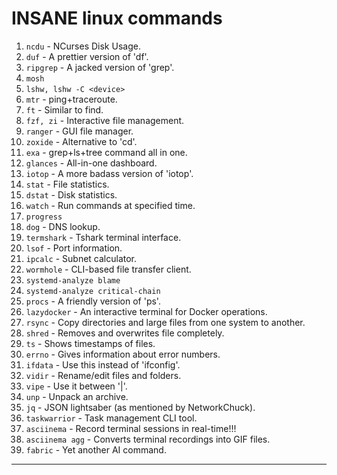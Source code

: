 # INSANE linux commands

1. `ncdu` - NCurses Disk Usage.
2. `duf` - A prettier version of 'df'.
3. `ripgrep` - A jacked version of 'grep'.
4. `mosh`
5. `lshw, lshw -C <device>`
6. `mtr` - ping+traceroute.
7. `ft` - Similar to find.
8. `fzf, zi` - Interactive file management.
9. `ranger` - GUI file manager.
10. `zoxide` - Alternative to 'cd'.
11. `exa` - grep+ls+tree command all in one.
12. `glances` - All-in-one dashboard.
13. `iotop` - A more badass version of 'iotop'.
14. `stat` - File statistics.
15. `dstat` - Disk statistics.
16. `watch` - Run commands at specified time.
17. `progress`
18. `dog` - DNS lookup.
19. `termshark` - Tshark terminal interface.
20. `lsof` - Port information.
21. `ipcalc` - Subnet calculator.
22. `wormhole` - CLI-based file transfer client.
23. `systemd-analyze blame`
24. `systemd-analyze critical-chain`
25. `procs` - A friendly version of 'ps'.
26. `lazydocker` - An interactive terminal for Docker operations.
27. `rsync` - Copy directories and large files from one system to another.
28. `shred` - Removes and overwrites file completely.
29. `ts` - Shows timestamps of files.
30. `errno` - Gives information about error numbers.
31. `ifdata` - Use this instead of 'ifconfig'.
32. `vidir` - Rename/edit files and folders.
33. `vipe` - Use it between '|'.
34. `unp` - Unpack an archive.
35. `jq` - JSON lightsaber (as mentioned by NetworkChuck).
36. `taskwarrior` - Task management CLI tool.
37. `asciinema` - Record terminal sessions in real-time!!!
38. `asciinema agg` - Converts terminal recordings into GIF files.
39. `fabric` - Yet another AI command.

---
